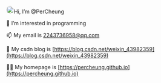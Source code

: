 <img src="https://percheung.github.io/blogImg/202401030036301.jpg" alt="叶惠美" style="border-radius: 10px;width:20px" />Hi, I’m @PerCheung

👀 I’m interested in programming

📫 My email is 2243736958@qq.com

🔗 My csdn blog is [https://blog.csdn.net/weixin_43982359](https://blog.csdn.net/weixin_43982359)

🤟🏻 My homepage is [https://percheung.github.io](https://percheung.github.io)

